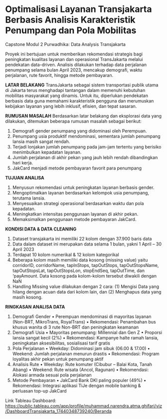 # Optimalisasi Layanan Transjakarta Berbasis Analisis Karakteristik Penumpang dan Pola Mobilitas
Capstone Modul 2 Purwadhika: Data Analysis Transjakarta

Proyek ini bertujuan untuk memberikan rekomendasi strategis bagi peningkatan kualitas layanan dan operasional TransJakarta melalui pendekatan data-driven. Analisis dilakukan terhadap data perjalanan penumpang selama bulan April 2023, mencakup demografi, waktu perjalanan, rute favorit, hingga metode pembayaran.

**LATAR BELAKANG**
TransJakarta sebagai sistem transportasi publik utama di Jakarta terus menghadapi tantangan dalam memenuhi kebutuhan mobilitas masyarakat yang dinamis. Untuk itu, diperlukan pendekatan berbasis data guna memahami karakteristik pengguna dan merumuskan kebijakan layanan yang lebih inklusif, efisien, dan tepat sasaran.

**RUMUSAN MASALAH**
Berdasarkan latar belakang dan eksplorasi data yang dilakukan, ditemukan beberapa rumusan masalah sebagai berikut:
1. Demografi gender penumpang yang didominasi oleh Perempuan.
2. Penumpang usia produktif mendominasi, sementara jumlah penumpang lansia masih sangat rendah.
3. Terjadi lonjakan jumlah penumpang pada jam-jam tertentu yang berisiko menimbulkan kepadatan layanan.
4. Jumlah perjalanan di akhir pekan yang jauh lebih rendah dibandingkan hari kerja.
5. JakCard menjadi metode pembayaran favorit para penumpang

**TUJUAN ANALISA**
1. Menyusun rekomendasi untuk peningkatan layanan berbasis gender.
2. Mengoptimalkan layanan berdasarkan kelompok usia penumpang, terutama lansia.
3. Menyesuaikan strategi operasional berdasarkan waktu dan pola kepadatan.
4. Meningkatkan intensitas penggunaan layanan di akhir pekan.
5. Memaksimalkan penggunaan metode pembayaran JakCard.

**KONDISI DATA & DATA CLEANING**
1. Dataset transjakarta ini memiliki 22 kolom dengan 37.900 baris data
2. Data dalam dataset ini merupakan data selama 1 bulan, yakni 1 April –  30 April 2023 
3. Terdapat 10 kolom numerikal & 12 kolom kategorikal
4. Beberapa kolom masih memiliki data kosong (missing value) yaitu corridorID, corridorName, tapInStops, tapOutStops, tapOutStopsName, tapOutStopsLat, tapOutStopsLon, stopEndSeq, tapOutTime, dan ‘payAmount. Data kosong pada kolom-kolom tersebut diwakili dengan NaN
5. Handling Missing value dilakukan dengan 2 cara: (1) Mengisi Data yang hilang dengan acuan data dari kolom lain, dan (2) Menghapus data yang masih kosong.

**RINGKASAN ANALISA DATA**
1. Demografi Gender
  •	Perempuan mendominasi di mayoritas layanan (Non-BRT, MikroTrans, RoyalTrans)
  •	Rekomendasi: Penambahan bus khusus wanita di 3 rute Non-BRT dan peningkatan keamanan
2. Demografi Usia
  •	Mayoritas penumpang: Millennial dan Gen Z
  •	Proporsi lansia sangat kecil (2%)
  •	Rekomendasi: Kampanye halte ramah lansia, peningkatan aksesibilitas, sosialisasi tarif gratis
3. Pola Perjalanan
  •	Weekday: Didominasi jam sibuk (06.00 & 17.00)
  •	Weekend: Jumlah perjalanan menurun drastis
  •	Rekomendasi: Program loyalitas akhir pekan untuk penumpang aktif
4. Analisis Rute
  •	Weekday: Rute komuter (Cibubur – Balai Kota, Tanah Abang)
  •	Weekend: Rute wisata (Ancol, Ragunan)
  •	Rekomendasi: Alokasi armada sesuai pola perjalanan
5. Metode Pembayaran
  •	JakCard Bank DKI paling populer (49%)
  •	Rekomendasi: Integrasi aplikasi TiJe dengan mobile banking & perluasan top-up JakCard

Link Tableau Dashboard: https://public.tableau.com/app/profile/muhammad.narendra.atma.ghifari/viz/DashboardTransjakarta_17440348739240/Beranda
